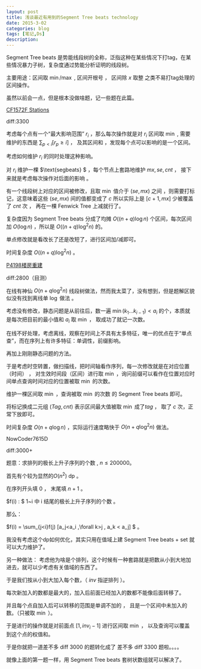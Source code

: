 ```yaml
---
layout: post
title: 浅谈最近有用到的Segment Tree beats technology
date: 2015-3-02
categories: blog
tags: [笔记,Ds]
description:  
---
```


$\text{Segment Tree beats }$是势能线段树的全称，泛指这种在某些情况下打tag，在某些情况暴力子树，复杂度通过势能分析证明的线段树。

主要用途：区间取 $\min/\max$ , 区间开根号 ， 区间除 $x$ 取整 之类不易打tag处理的区间操作。

虽然以前会一点，但是根本没做啥题，记一些题在此篇。

[CF1572F Stations](https://www.luogu.com.cn/problem/CF1572F)

$\text{diff:3300}$

考虑每个点有一个“最大影响范围” $r_i$  ，那么每次操作就是对 $r_i$  区间取 $\min$  , 需要维护的东西是 $\sum _{p<i} [r_p\geq i]$ ， 及其区间和  ，发现每个点可以影响的是一个区间。

考虑如何维护 $r_i$ 的同时处理这种影响。 

对 $r_i$ 维护一棵 $\text{segbeats} $ ，每个节点上套路地维护 $mx,se,cnt$ ， 接下来就是考虑每次操作对后面的影响 。 

有一个线段树上对应的区间被修改，且取 $\min$ 值介于 $(se,mx)$ 之间 ，则需要打标记，这意味着这些 $(se,mx)$ 间的值都变成了 $c$ 所以实际上是 $[c+1,mx]$ 少被覆盖了 $cnt$ 次 ， 再在一棵 $\text{Fenwick Tree}$ 上减就行了。

复杂度因为 $\text{Segment Tree beats }$  分成了均摊 $O((n+q) \log n)$ 个区间，每次区间加  $O(\log n )$ ，所以是 $O((n+q) \log ^2 n )$ 的。

单点修改就是看改长了还是改短了，进行区间加/减即可。

时间复杂度  $O((n+q) \log ^2 n )$  。

[P4198楼房重建](https://www.luogu.com.cn/problem/solution/P4198) 

$\text{diff:2800}$（目测）

在线有神仙 $O(n + q \log^2 n)$ 线段树做法，然而我太菜了，没有想到，但是题解区貌似没有找到离线单 $\log$ 做法 。

考虑没有修改，静态问题是从前往后，数一遍 $\min(k_1\dots  k_{i-1} ) <a_i$ 的个，本质就是每次把目前的最小值和 $a_i$ 取 $\min$ ， 取成功了就记一次数。
 
在线不好处理，考虑离线，观察在时间上不具有太多特征，唯一的优点在于“单点查”，而在序列上有许多特征：单调性，前缀影响。

再加上刚刚静态问题的方法。

于是考虑时空转置，做扫描线，把时间轴看作序列，每一次修改就是在对应位置（时间） ， 对生效时间段（区间）进行取 $\min$ ，询问前缀可以看作在位置对应时间单点查询时间对应的位置被取 $\min$ 的次数。

维护一棵区间取 $\min$ ，查询被取 $\min$ 的次数 的 $\text{Segment Tree beats }$ 即可。 

将标记换成二元组 $(Tag,cnt)$ 表示区间最大值被取 $\min$ 成了$tag$ ， 取了 $c$ 次，正常下放即可。 

时间复杂度 $O(n + q\log n)$ ，实际运行速度略快于 $O(n + q\log^2n)$ 做法。

NowCoder7615D 

$\text{diff:3000+}$

题意：求排列的极长上升子序列的个数 , $n\leq200000$。

首先有个较为显然的$O(n^2) \text{ dp}$ 。

在序列开头填 $0$  ， 末尾填 $n + 1$ 。

$f(i) :  $  1~i 中 i 结尾的极长上升子序列的个数 。

那么：

$f(i) = \sum_{j<i}f(j) [a_j<a_i ,\forall k>j , a_k < a_j] $ 。

我没有考虑这个dp如何优化，其实只用在值域上建 $\text{Segment Tree beats }$ +  $\text{set}$ 就可以大力维护了。

另一种做法： 考虑他为啥是个排列，这个时候有一种套路就是把数从小到大地加进去，就可以少考虑有关值域的东西了。

于是我们按从小到大加入每个数，（ $inv$ 指逆排列 ）。

每次新加入的数都是最大的，加入后前面已经加入的数都不能像后面转移了。

并且每个点自加入后可以转移的范围是单调不加的 ， 且是一个区间中未加入的数。（只被取 $\min$ ）。

于是进行的操作就是对前面点 $[1,inv_i - 1]$ 进行区间取 $\min$ ， 以及查询可以覆盖到这个点的权值和。

于是你就把一道差不多 $\text{diff 3000}$ 的题转化成了 差不多 $\text{diff 3300}$ 题啦。。。。

就像上面的第一题一样，用 $\text{Segment Tree beats }$ 套树状数组就可以解决了。





















